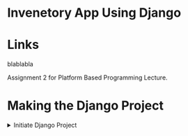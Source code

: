 # Invenetory App Using Django

# Links
blablabla

Assignment 2 for Platform Based Programming Lecture.

# Making the Django Project
<details>
<summary> Initiate Django Project </summary>
1. Making new directory named invenetory.
    ```p
    mkdir invenetory
    cd invenetory
    ```
</details>